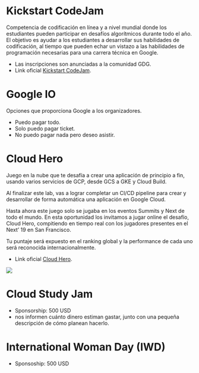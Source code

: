 # Kickstart CodeJam

Competencia de codificación en línea y a nivel mundial donde los estudiantes pueden participar en desafíos algorítmicos durante todo el año. El objetivo es ayudar a los estudiantes a desarrollar sus habilidades de codificación, al tiempo que pueden echar un vistazo a las habilidades de programación necesarias para una carrera técnica en Google.

+ Las inscripciones son anunciadas a la comunidad GDG.
+ Link oficial [Kickstart CodeJam](https://codingcompetitions.withgoogle.com/kickstart).

# Google IO

Opciones que proporciona Google a los organizadores.
- Puedo pagar todo.
- Solo puedo pagar ticket.
- No puedo pagar nada pero deseo asistir.

# Cloud Hero

Juego en la nube que te desafía a crear una aplicación de principio a fin, usando varios servicios de GCP, desde GCS a GKE y Cloud Build. 

Al finalizar este lab, vas a lograr completar un CI/CD pipeline para crear y desarrollar de forma automática una aplicación en Google Cloud. 

Hasta ahora este juego solo se jugaba en los eventos Summits y Next de todo el mundo. En esta oportunidad los invitamos a jugar online el desafío, Cloud Hero, compitiendo en tiempo real con los jugadores presentes en el Next’ 19 en San Francisco. 

Tu puntaje será expuesto en el ranking global y la performance de cada uno será reconocida internacionalmente. 

+ Link oficial [Cloud Hero](https://cloudonair.withgoogle.com/events/app-dev/demo).

<img src="https://i.imgur.com/dVBRB1j.png">

# Cloud Study Jam

+ Sponsorship: 500 USD
+ nos informen cuánto dinero estiman gastar, junto con una pequeña descripción de cómo planean hacerlo.

# International Woman Day (IWD)

+ Sponsoship: 500 USD
